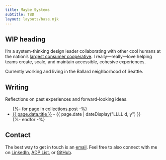 ```yaml
---
title: Maybe Systems
subtitle: TBD
layout: layouts/base.njk
---
```


## WIP heading

I’m a system-thinking design leader collaborating with other cool humans at the nation’s [largest consumer cooperative](https://www.rei.com/). I really&mdash;really&mdash;love helping teams create, scale, and maintain accessible, cohesive experiences.

Currently working and living in the Ballard neighborhood of Seattle.

## Writing

Reflections on past experiences and forward-looking ideas.

<ul class="listing">
{%- for page in collections.post -%}
  <li>
    <a href="{{ page.url }}">{{ page.data.title }}</a> -
    <time datetime="{{ page.date }}">{{ page.date | dateDisplay("LLLL d, y") }}</time>
  </li>
{%- endfor -%}
</ul>

## Contact

The best way to get in touch is an [email](mailto:jaysmizle@gmail.com). Feel free to also connect with me on [LinkedIn](https://www.linkedin.com/in/jaysmizle/), [ADP List](https://adplist.org/mentors/jay-smith), or [GitHub](https://github.com/jaysmizle).
